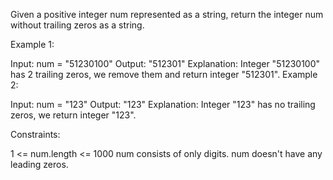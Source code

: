 Given a positive integer num represented as a string, return the integer num without trailing zeros as a string.

 

Example 1:

Input: num = "51230100"
Output: "512301"
Explanation: Integer "51230100" has 2 trailing zeros, we remove them and return integer "512301".
Example 2:

Input: num = "123"
Output: "123"
Explanation: Integer "123" has no trailing zeros, we return integer "123".
 

Constraints:

1 <= num.length <= 1000
num consists of only digits.
num doesn't have any leading zeros.
